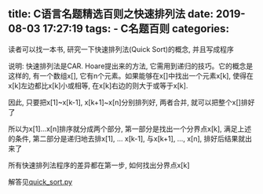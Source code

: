 title: C语言名题精选百则之快速排列法
date: 2019-08-03 17:27:19
tags:
    - C名题百则
categories:
---
读者可以找一本书, 研究一下快速排列法(Quick Sort)的概念, 并且写成程序

说明: 快速排列法是CAR. Hoare提出来的方法, 它需用到递归的技巧。它的概念是这样的, 有一个数组x[], 它有n个元素。如果能够在x[]中找出一个元素x[k], 使得在x[k]左边都比x[k]小或相等, 在x[k]右边的则大于或等于x[k]. 

因此, 只要把x[1]~x[k-1], x[k+1]~x[n]分别排列好, 两者合并, 就可以把整个x[]排好了

所以为x[1]...x[n]排序就分成两个部分, 第一部分是找出一个分界点x[k], 满足上述的条件, 第二部分是递归地去排x[1], … x[k-1], 与x[k+1], …, x[n], 排好后结果就出来了

所有快速排列法程序的差异都在第一步, 如何找出分界点x[k]

解答见[quick_sort.py](https://github.com/dengshilong/C100Problem/blob/master/chapter5/quick_sort.py)
